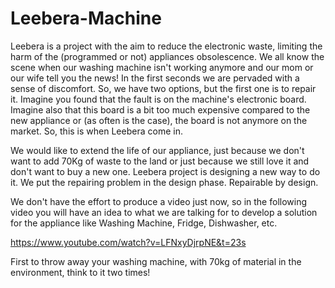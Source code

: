 # Leebera-Machine
Leebera is a project with the aim to reduce the electronic waste, limiting the harm of the (programmed or not) appliances obsolescence. We all know the scene when our washing machine isn't working anymore and our mom or our wife tell you the news! In the first seconds we are pervaded with a sense of discomfort. So, we have two options, but the first one is to repair it. Imagine you found that the fault is on the machine's electronic board. Imagine also that this board is a bit too much expensive compared to the new appliance or (as often is the case), the board is not anymore on the market. So, this is when Leebera come in.

We would like to extend the life of our appliance, just because we don't want to add 70Kg of waste to the land or just because we still love it and don't want to buy a new one. Leebera project is designing a new way to do it. We put the repairing problem in the design phase. Repairable by design. 

We don't have the effort to produce a video just now, so in the following video you will have an idea to what we are talking for to develop a solution for the appliance like Washing Machine, Fridge, Dishwasher, etc.

https://www.youtube.com/watch?v=LFNxyDjrpNE&t=23s

First to throw away your washing machine, with 70kg of material in the environment, think to it two times!
